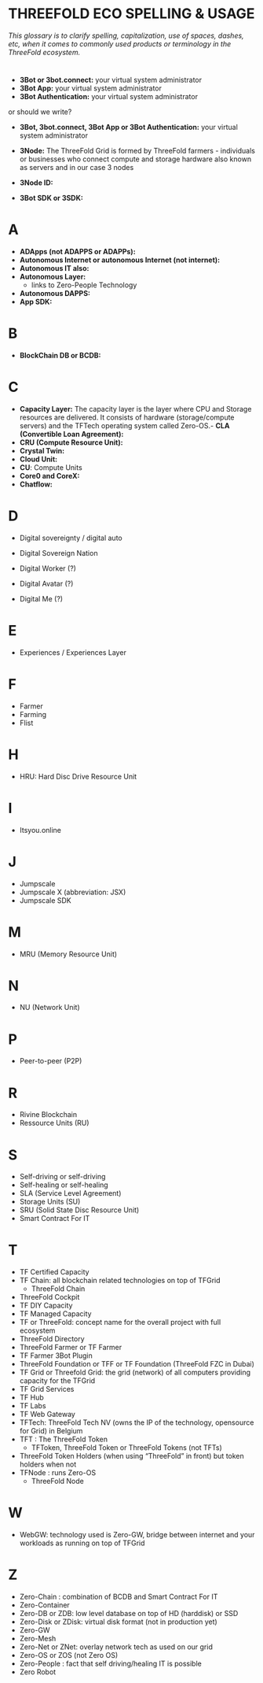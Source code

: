 
# THREEFOLD ECO SPELLING & USAGE 

_This glossary is to clarify spelling, capitalization, use of spaces, dashes, etc, when it comes to commonly used products or terminology in the ThreeFold ecosystem._


# #

- **3Bot or 3bot.connect:** your virtual system administrator
- **3Bot App:** your virtual system administrator
- **3Bot Authentication:** your virtual system administrator

or should we write?
- **3Bot, 3bot.connect, 3Bot App or 3Bot Authentication:** your virtual system administrator

- **3Node:** The ThreeFold Grid is formed by ThreeFold farmers - individuals or businesses who connect compute and storage hardware also known as servers and in our case 3 nodes
- **3Node ID:**
- **3Bot SDK or 3SDK:**


# A

- **ADApps (not ADAPPS or ADAPPs):**
- **Autonomous Internet or autonomous Internet (not internet):**
- **Autonomous IT also:** 
- **Autonomous Layer:**
  - links to Zero-People Technology
- **Autonomous DAPPS:**
- **App SDK:**

# B
- **BlockChain DB or BCDB:** 

# C

- **Capacity Layer:** The capacity layer is the layer where CPU and Storage resources are delivered. It consists of hardware (storage/compute servers) and the TFTech operating system called Zero-OS.- **CLA (Convertible Loan Agreement):**
- **CRU (Compute Resource Unit):**
- **Crystal Twin:**
- **Cloud Unit:**
- **CU**: Compute Units
- **Core0 and CoreX:**
- **Chatflow:**


# D
- Digital sovereignty / digital auto
- Digital Sovereign Nation

- Digital Worker (?)
- Digital Avatar (?)
- Digital Me (?)

# E
- Experiences / Experiences Layer

# F
- Farmer
- Farming
- Flist

# H

- HRU: Hard Disc Drive Resource Unit


# I

- Itsyou.online


# J

- Jumpscale
- Jumpscale X (abbreviation: JSX)
- Jumpscale SDK

# M
- MRU (Memory Resource Unit)

# N
- NU (Network Unit)

# P
- Peer-to-peer (P2P)

# R
- Rivine Blockchain
- Ressource Units (RU)


# S
- Self-driving or self-driving
- Self-healing or self-healing
- SLA (Service Level Agreement)
- Storage Units (SU)
- SRU (Solid State Disc Resource Unit)
- Smart Contract For IT


# T
- TF Certified Capacity
- TF Chain: all blockchain related technologies on top of TFGrid
  - ThreeFold Chain
- ThreeFold Cockpit
- TF DIY Capacity
- TF Managed Capacity
- TF or ThreeFold: concept name for the overall project with full ecosystem
- ThreeFold Directory
- ThreeFold Farmer or TF Farmer
- TF Farmer 3Bot Plugin
- ThreeFold Foundation or TFF or TF Foundation (ThreeFold FZC in Dubai)
- TF Grid or Threefold Grid: the grid (network) of all computers providing capacity for the TFGrid
- TF Grid Services
- TF Hub
- TF Labs
- TF Web Gateway
- TFTech: ThreeFold Tech NV (owns the IP of the technology, opensource for Grid) in Belgium
- TFT : The ThreeFold Token
  - TFToken, ThreeFold Token or ThreeFold Tokens (not TFTs)
- ThreeFold Token Holders (when using “ThreeFold” in front) but token holders when not
- TFNode : runs Zero-OS
  -  ThreeFold Node

# W
- WebGW: technology used is Zero-GW, bridge between internet and your workloads as running on top of TFGrid
# Z


- Zero-Chain : combination of BCDB and Smart Contract For IT
- Zero-Container
- Zero-DB or ZDB: low level database on top of HD (harddisk) or SSD
- Zero-Disk or ZDisk: virtual disk format (not in production yet)
- Zero-GW
- Zero-Mesh
- Zero-Net or ZNet: overlay network tech as used on our grid
- Zero-OS or ZOS (not Zero OS)
- Zero-People : fact that self driving/healing IT is possible
- Zero Robot



